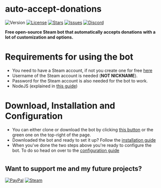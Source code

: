 # auto-accept-donations

![Version](https://img.shields.io/github/package-json/v/confernn/auto-accept-donations.svg)
[![License](https://img.shields.io/github/license/confernn/auto-accept-donations.svg)](https://github.com/confernn/auto-accept-donations/blob/master/LICENSE)
[![Stars](https://img.shields.io/github/stars/confernn/auto-accept-donations.svg)](https://github.com/confernn/auto-accept-donations/stargazers)
[![Issues](https://img.shields.io/github/issues/confernn/auto-accept-donations.svg)](https://github.com/confernn/auto-accept-donations/issues)
[![Discord](https://img.shields.io/discord/467040686982692865.svg)](https://discord.gg/t8nHSvA)


**Free open-source Steam bot that automatically accepts donations with a lot of customization and options.**

#
# Requirements for using the bot
* You need to have a Steam account, if not you create one for free [here](https://store.steampowered.com/join/)
* Username of the Steam account is needed (**NOT NICKNAME**).
* Password for the Steam account is also needed for the bot to work.
* NodeJS (explained in [this guide](https://github.com/confernn/auto-accept-donations/wiki/Installation))


#
# Download, Installation and Configuration
* You can either clone or download the bot by clicking [this button](https://github.com/confernn/auto-accept-donations/archive/master.zip) or the green one on the top-right of the page.
* Downloaded the bot and ready to set it up? Follow the [installation guide](https://github.com/confernn/auto-accept-donations/wiki/Installation)
* When you've done the two steps above you're ready to configure the bot. To do so head on over to the [configuration guide](https://github.com/confernn/auto-accept-donations/wiki/Configuration)

#
#
## Want to support me and my future projects?
[![PayPal](https://img.shields.io/badge/Donate-PayPal-blue.svg)](http://paypal.me/confern)
[![Steam](https://img.shields.io/badge/Donate-Steam-green.svg)](https://steamcommunity.com/tradeoffer/new/?partner=293059984&token=0-l_idZR)
